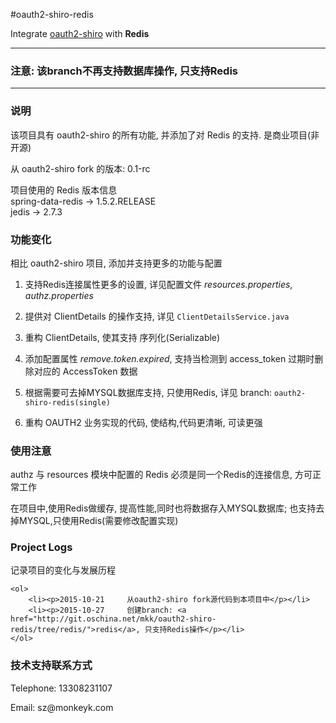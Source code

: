 #oauth2-shiro-redis

<p>
  Integrate <a href="http://git.oschina.net/mkk/oauth2-shiro">oauth2-shiro</a> with <strong>Redis</strong>
</p>


<hr/>
<h3>注意: 该branch不再支持数据库操作, 只支持Redis</h3>
<hr/>

<div>
    <h3>说明</h3>
    <p>该项目具有 oauth2-shiro 的所有功能, 并添加了对 Redis 的支持.  是商业项目(非开源)</p>
    <p>从 oauth2-shiro fork 的版本: 0.1-rc</p>
    <p>项目使用的 Redis 版本信息
        <br/>
        spring-data-redis   -> 1.5.2.RELEASE
        <br/>
        jedis  ->  2.7.3
    </p>

</div>


<div>
    <h3>功能变化</h3>
    <p>相比 oauth2-shiro 项目, 添加并支持更多的功能与配置</p>
    <ol>
        <li><p>支持Redis连接属性更多的设置, 详见配置文件 <em>resources.properties</em>, <em>authz.properties</em></p></li>
        <li><p>提供对 ClientDetails 的操作支持, 详见 <code>ClientDetailsService.java</code></p></li>
        <li><p>重构 ClientDetails, 使其支持 序列化(Serializable)</p></li>
        <li><p>添加配置属性 <em>remove.token.expired</em>, 支持当检测到 access_token 过期时删除对应的 AccessToken 数据</p></li>
        <li><p>根据需要可去掉MYSQL数据库支持, 只使用Redis, 详见 branch: <code>oauth2-shiro-redis(single)</code></p></li>
        <li><p>重构 OAUTH2 业务实现的代码, 使结构,代码更清晰, 可读更强</p></li>
    </ol>
</div>


<div>
    <h3>使用注意</h3>
    <p>authz 与 resources 模块中配置的 Redis 必须是同一个Redis的连接信息, 方可正常工作</p>
    <p>在项目中,使用Redis做缓存, 提高性能,同时也将数据存入MYSQL数据库; 也支持去掉MYSQL,只使用Redis(需要修改配置实现)</p>

</div>


<div>
    <h3>Project Logs</h3>
    <p>记录项目的变化与发展历程</p>

    <ol>
        <li><p>2015-10-21     从oauth2-shiro fork源代码到本项目中</p></li>
        <li><p>2015-10-27     创建branch: <a href="http://git.oschina.net/mkk/oauth2-shiro-redis/tree/redis/">redis</a>, 只支持Redis操作</p></li>
    </ol>
</div>


<div>
    <h3>技术支持联系方式</h3>
    <p>Telephone:   13308231107</p>
    <p>Email:   sz@monkeyk.com</p>
</div>

